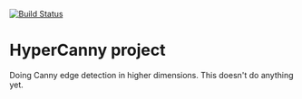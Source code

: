 [![Build Status](https://travis-ci.org/abrupt-climate/hyper-canny.svg?branch=master)](https://travis-ci.org/abrupt-climate/hyper-canny)

HyperCanny project
==================

Doing Canny edge detection in higher dimensions. This doesn't do anything yet.


